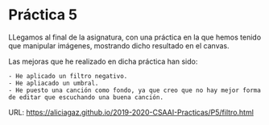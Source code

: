 # Práctica 5

LLegamos al final de la asignatura, con una práctica en la que hemos tenido que
manipular imágenes, mostrando dicho resultado en el canvas.

Las mejoras que he realizado en dicha práctica han sido:

    - He aplicado un filtro negativo.
    - He apliacado un umbral.
    - He puesto una canción como fondo, ya que creo que no hay mejor forma de editar que escuchando una buena canción.

URL: https://aliciagaz.github.io/2019-2020-CSAAI-Practicas/P5/filtro.html
